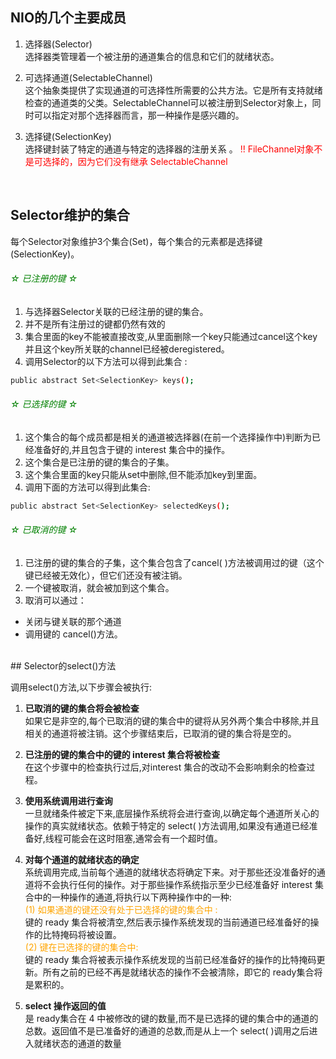 ## NIO的几个主要成员

1. 选择器(Selector) </br>
选择器类管理着一个被注册的通道集合的信息和它们的就绪状态。

2. 可选择通道(SelectableChannel) </br>
这个抽象类提供了实现通道的可选择性所需要的公共方法。它是所有支持就绪检查的通道类的父类。SelectableChannel可以被注册到Selector对象上，同时可以指定对那个选择器而言，那一种操作是感兴趣的。

3. 选择键(SelectionKey) </br>
选择键封装了特定的通道与特定的选择器的注册关系 。
<font color=red>!! FileChannel对象不是可选择的，因为它们没有继承 SelectableChannel </font> 

</br>

## Selector维护的集合

每个Selector对象维护3个集合(Set)，每个集合的元素都是选择键(SelectionKey)。


###### <font color=green>☆    已注册的键   ☆</font>

1. 与选择器Selector关联的已经注册的键的集合。
2. 并不是所有注册过的键都仍然有效的
3. 集合里面的key不能被直接改变,从里面删除一个key只能通过cancel这个key并且这个key所关联的channel已经被deregistered。
4. 调用Selector的以下方法可以得到此集合 :

```bash
public abstract Set<SelectionKey> keys();
```


###### <font color=green>☆    已选择的键   ☆</font>

1. 这个集合的每个成员都是相关的通道被选择器(在前一个选择操作中)判断为已经准备好的,并且包含于键的  interest 集合中的操作。
2. 这个集合是已注册的键的集合的子集。
3. 这个集合里面的key只能从set中删除,但不能添加key到里面。
4. 调用下面的方法可以得到此集合:

```bash
public abstract Set<SelectionKey> selectedKeys();
```



###### <font color=green>☆    已取消的键   ☆</font>

1. 已注册的键的集合的子集，这个集合包含了cancel( )方法被调用过的键（这个键已经被无效化），但它们还没有被注销。
2. 一个键被取消，就会被加到这个集合。
3. 取消可以通过：
 * 关闭与键关联的那个通道
 * 调用键的 cancel()方法。


</br>
## Selector的select()方法

调用select()方法,以下步骤会被执行:

1. **已取消的键的集合将会被检查** </br>
如果它是非空的,每个已取消的键的集合中的键将从另外两个集合中移除,并且相关的通道将被注销。这个步骤结束后，已取消的键的集合将是空的。

2. **已注册的键的集合中的键的 interest 集合将被检查** </br>
在这个步骤中的检查执行过后,对interest 集合的改动不会影响剩余的检查过程。

3. **使用系统调用进行查询** </br>
一旦就绪条件被定下来,底层操作系统将会进行查询,以确定每个通道所关心的操作的真实就绪状态。依赖于特定的 select( )方法调用,如果没有通道已经准备好,线程可能会在这时阻塞,通常会有一个超时值。

4. **对每个通道的就绪状态的确定** </br>
系统调用完成,当前每个通道的就绪状态将确定下来。对于那些还没准备好的通道将不会执行任何的操作。对于那些操作系统指示至少已经准备好 interest 集合中的一种操作的通道,将执行以下两种操作中的一种: </br>
<font color=orange> (1) 如果通道的键还没有处于已选择的键的集合中 : </font> </br>
 键的 ready 集合将被清空,然后表示操作系统发现的当前通道已经准备好的操作的比特掩码将被设置。</br>
<font color=orange> (2) 键在已选择的键的集合中: </font> </br>
键的 ready 集合将被表示操作系统发现的当前已经准备好的操作的比特掩码更新。所有之前的已经不再是就绪状态的操作不会被清除，即它的 ready集合将是累积的。

5. **select 操作返回的值** </br>
是 ready集合在 4 中被修改的键的数量,而不是已选择的键的集合中的通道的总数。返回值不是已准备好的通道的总数,而是从上一个 select( )调用之后进入就绪状态的通道的数量



